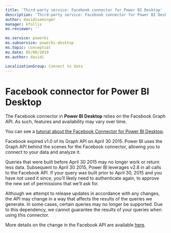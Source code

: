 ```yaml
---
title: 'Third-party service: Facebook connector for Power BI Desktop'
description: 'Third-party service: Facebook connector for Power BI Desktop'
author: davidiseminger
manager: kfollis
ms.reviewer: ''

ms.service: powerbi
ms.subservice: powerbi-desktop
ms.topic: conceptual
ms.date: 05/08/2019
ms.author: davidi

LocalizationGroup: Connect to data
---
```

# Facebook connector for Power BI Desktop
The Facebook connector in **Power BI Desktop** relies on the Facebook Graph API. As such, features and availability may vary over time.

You can see a [tutorial about the Facebook Connector for Power BI Desktop](desktop-tutorial-facebook-analytics.md).

Facebook expired v1.0 of its Graph API on April 30 2015. Power BI uses the Graph API behind the scenes for the Facebook connector, allowing you to connect to your data and analyze it.

Queries that were built before April 30 2015 may no longer work or return less data. Subsequent to April 30 2015, Power BI leverages v2.8 in all calls to the Facebook API. If your query was built prior to April 30, 2015 and you have not used it since, you’ll likely need to authenticate again, to approve the new set of permissions that we’ll ask for.

Although we attempt to release updates in accordance with any changes, the API may change in a way that affects the results of the queries we generate. In some cases, certain queries may no longer be supported. Due to this dependency, we cannot guarantee the results of your queries when using this connector.

More details on the change in the Facebook API are available [here](https://developers.facebook.com/docs/apps/changelog#v2_0).

